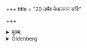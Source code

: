 +++
title = "20 तथैव मेधाजननं सर्पिः"

+++

<details><summary>मूलम्</summary>

तथैव मेधाजननं सर्पिः प्राशयेत् २०
</details>

<details><summary>Oldenberg</summary>

20. In the same way the production of intelligence (is performed). He should give to eat (to the child) clarified butter.
</details>
